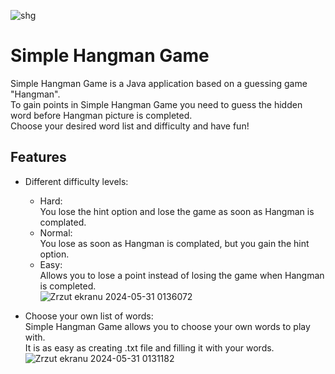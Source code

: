 ![shg](https://github.com/jamez7/pp-lab-Hangman/assets/104445999/7295c936-5acf-4ed7-8652-66656b56c2cb)
# Simple Hangman Game

Simple Hangman Game is a Java application based on a guessing game "Hangman".\
To gain points in Simple Hangman Game you need to guess the hidden word before Hangman picture is completed.\
Choose your desired word list and difficulty and have fun!
## Features
* Different difficulty levels:
    * Hard:\
  You lose the hint option and lose the game as soon as Hangman is complated.
    * Normal:\
  You lose as soon as Hangman is complated, but you gain the hint option.
    * Easy:\
Allows you to lose a point instead of losing the game when Hangman is completed.\
![Zrzut ekranu 2024-05-31 0136072](https://github.com/jamez7/pp-lab-Hangman/assets/104445999/5da8a078-5799-4a02-a5c9-859b769da69d)
      
* Choose your own list of words:\
Simple Hangman Game allows you to choose your own words to play with.\
 It is as easy as creating .txt file and filling it with your words.\
![Zrzut ekranu 2024-05-31 0131182](https://github.com/jamez7/pp-lab-Hangman/assets/104445999/1472a693-bdec-44db-8682-d9c0dfd20020)



